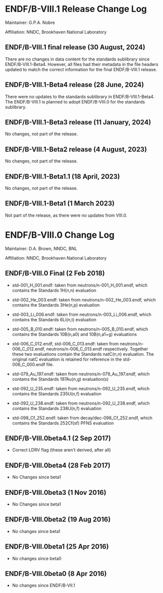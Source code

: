 ENDF/B-VIII.1 Release Change Log
=====================================

Maintainer: G.P.A. Nobre

Affiliation: NNDC, Brookhaven National Laboratory



ENDF/B-VIII.1 final release (30 August, 2024)
---------------------------------------------

There are no changes in data content for the standards sublibrary since ENDF/B-VIII.1-Beta4. 
However, all files had their metadata in the file headers updated to match the correct information for the final ENDF/B-VIII.1 release.


ENDF/B-VIII.1-Beta4 release (28 June, 2024)
---------------------------------------------

There were no updates to the standards sublibrary in ENDF/B-VIII.1-Beta4. The ENDF/B-VIII.1 is planned to adopt ENDF/B-VIII.0 for the standards sublibrary.


ENDF/B-VIII.1-Beta3 release (11 January, 2024)
---------------------------------------------

No changes, not part of the release.

ENDF/B-VIII.1-Beta2 release (4 August, 2023)
---------------------------------------------

No changes, not part of the release.


ENDF/B-VIII.1-Beta1.1 (18 April, 2023)
--------------------------------------

No changes, not part of the release.

ENDF/B-VIII.1-Beta1 (1 March 2023)
----------------------------------

Not part of the release, as there were no updates from VIII.0.




ENDF/B-VIII.0 Change Log
========================

Maintainer: D.A. Brown, NNDC, BNL

Affiliation: NNDC, Brookhaven National Laboratory

ENDF/B-VIII.0 Final (2 Feb 2018)
--------------------------------

* std-001_H_001.endf: taken from neutrons/n-001_H_001.endf, which contains the
  Standards 1H(n,n) evaluation

* std-002_He_003.endf: taken from neutrons/n-002_He_003.endf, which contains the
  Standards 3He(n,p) evaluation

* std-003_Li_006.endf: taken from neutrons/n-003_Li_006.endf, which contains the
  Standards 6Li(n,t) evaluation

* std-005_B_010.endf: taken from neutrons/n-005_B_010.endf, which contains the
  Standards 10B(n,a0) and 10B(n,a1+g) evaluations

* std-006_C_012.endf, std-006_C_013.endf: taken from neutrons/n-006_C_012.endf,
  neutrons/n-006_C_013.endf respectively.  Together these two evaluations
  contain the Standards natC(n,n) evaluation.  The original natC evaluation
  is retained for reference in the std-006_C_000.endf file.

* std-079_Au_197.endf: taken from neutrons/n-079_Au_197.endf, which contains the
  Standards 197Au(n,g) evaluation(s)

* std-092_U_235.endf: taken from neutrons/n-092_U_235.endf, which contains the
  Standards 235U(n,f) evaluation

* std-092_U_238.endf: taken from neutrons/n-092_U_238.endf, which contains the
  Standards 238U(n,f) evaluation

* std-098_Cf_252.endf: taken from decay/dec-098_Cf_252.endf, which contains the
  Standards 252Cf(sf) PFNS evaluation


ENDF/B-VIII.0beta4.1 (2 Sep 2017)
--------------------------------

* Correct LDRV flag (these aren't derived, after all)


ENDF/B-VIII.0beta4 (28 Feb 2017)
--------------------------------

* No Changes since beta1


ENDF/B-VIII.0beta3 (1 Nov 2016)
--------------------------------

* No Changes since beta1


ENDF/B-VIII.0beta2 (19 Aug 2016)
--------------------------------

* No changes since beta1


ENDF/B-VIII.0beta1 (25 Apr 2016)
--------------------------------

* No changes since beta0


ENDF/B-VIII.0beta0 (8 Apr 2016)
-------------------------------

* No changes since ENDF/B-VII.1
